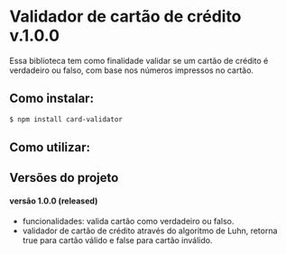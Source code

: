 # Validador de cartão de crédito v.1.0.0

Essa biblioteca tem como finalidade validar se um cartão de crédito é verdadeiro ou falso, com base nos números impressos no cartão.

## Como instalar:

```sh
$ npm install card-validator
```

## Como utilizar:




## Versões do projeto

#### versão 1.0.0 (released)

* funcionalidades: valida cartão como verdadeiro ou falso.
* validador de cartão de crédito através do algoritmo de Luhn, retorna true para cartão válido e false para cartão inválido.